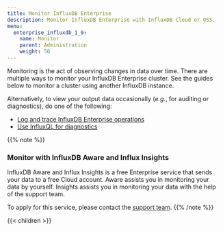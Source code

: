 ```yaml
---
title: Monitor InfluxDB Enterprise
description: Monitor InfluxDB Enterprise with InfluxDB Cloud or OSS.
menu:
  enterprise_influxdb_1_9:
    name: Monitor
    parent: Administration
    weight: 50
---
```


Monitoring is the act of observing changes in data over time.
There are multiple ways to monitor your InfluxDB Enterprise cluster.
See the guides below to monitor a cluster using another InfluxDB instance.

Alternatively, to view your output data occasionally (_e.g._, for auditing or diagnostics),
do one of the following:

- [Log and trace InfluxDB Enterprise operations](/enterprise_influxdb/v1.9/administration/monitor/logs/)
- [Use InfluxQL for diagnostics](/enterprise_influxdb/v1.9/administration/monitor/diagnostics/)

{{% note %}}
### Monitor with InfluxDB Aware and Influx Insights
InfluxDB Aware and Influx Insights is a free Enterprise service that sends your data to a free Cloud account.
Aware assists you in monitoring your data by yourself.
Insights assists you in monitoring your data with the help of the support team.

To apply for this service, please contact the [support team](https://support.influxdata.com/s/login/).
{{% /note %}}

{{< children >}}
